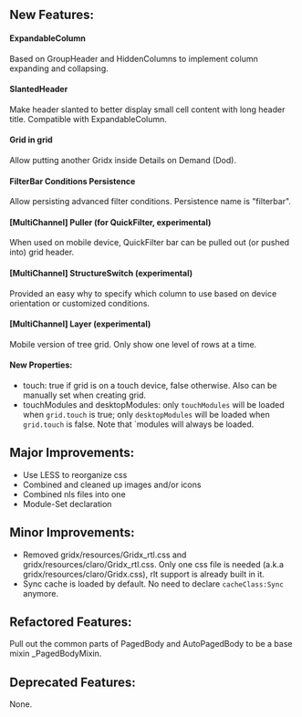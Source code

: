 ## New Features:
#### ExpandableColumn
Based on GroupHeader and HiddenColumns to implement column expanding and collapsing.
#### SlantedHeader
Make header slanted to better display small cell content with long header title. Compatible with ExpandableColumn.
#### Grid in grid
Allow putting another Gridx inside Details on Demand (Dod).
#### FilterBar Conditions Persistence
Allow persisting advanced filter conditions. Persistence name is "filterbar".
#### [MultiChannel] Puller (for QuickFilter, experimental)
When used on mobile device, QuickFilter bar can be pulled out (or pushed into) grid header.
#### [MultiChannel] StructureSwitch (experimental)
Provided an easy why to specify which column to use based on device orientation or customized conditions.
#### [MultiChannel] Layer (experimental)
Mobile version of tree grid. Only show one level of rows at a time.
#### New Properties:
* touch: true if grid is on a touch device, false otherwise. Also can be manually set when creating grid.
* touchModules and desktopModules: only `touchModules` will be loaded when `grid.touch` is true; only `desktopModules` will be loaded when `grid.touch` is false. Note that `modules will always be loaded.

## Major Improvements:
* Use LESS to reorganize css
* Combined and cleaned up images and/or icons
* Combined nls files into one
* Module-Set declaration

## Minor Improvements:
* Removed gridx/resources/Gridx_rtl.css and gridx/resources/claro/Gridx_rtl.css. Only one css file is needed (a.k.a gridx/resources/claro/Gridx.css), rlt support is already built in it.
* Sync cache is loaded by default. No need to declare `cacheClass:Sync` anymore.

## Refactored Features:
Pull out the common parts of PagedBody and AutoPagedBody to be a base mixin _PagedBodyMixin.

## Deprecated Features:
None.